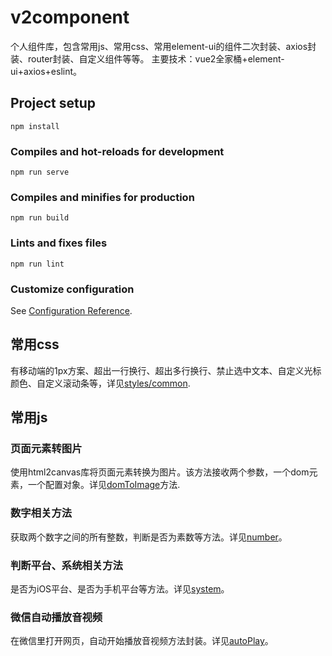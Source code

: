 # v2component
个人组件库，包含常用js、常用css、常用element-ui的组件二次封装、axios封装、router封装、自定义组件等等。
主要技术：vue2全家桶+element-ui+axios+eslint。

## Project setup
```
npm install
```

### Compiles and hot-reloads for development
```
npm run serve
```

### Compiles and minifies for production
```
npm run build
```

### Lints and fixes files
```
npm run lint
```

### Customize configuration
See [Configuration Reference](https://cli.vuejs.org/config/).




## 常用css
有移动端的1px方案、超出一行换行、超出多行换行、禁止选中文本、自定义光标颜色、自定义滚动条等，详见[styles/common](./src/styles/common.css).  
## 常用js
### 页面元素转图片
使用html2canvas库将页面元素转换为图片。该方法接收两个参数，一个dom元素，一个配置对象。详见[domToImage](./src/utils/domToImg.js)方法.  
### 数字相关方法
获取两个数字之间的所有整数，判断是否为素数等方法。详见[number](./src/utils/number.js)。  
### 判断平台、系统相关方法
是否为iOS平台、是否为手机平台等方法。详见[system](./src/utils/system.js)。  
### 微信自动播放音视频
在微信里打开网页，自动开始播放音视频方法封装。详见[autoPlay](./src/utils/wx.js)。  
